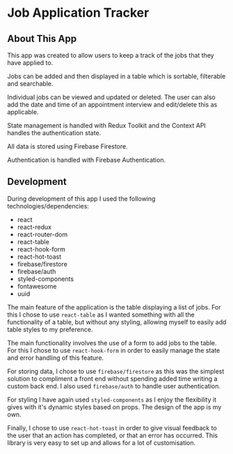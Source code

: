 # Job Application Tracker

## About This App

This app was created to allow users to keep a track of the jobs that they have applied to.

Jobs can be added and then displayed in a table which is sortable, filterable and searchable.

Individual jobs can be viewed and updated or deleted. The user can also add the date and time of an appointment interview and edit/delete this as applicable.

State management is handled with Redux Toolkit and the Context API handles the authentication state.

All data is stored using Firebase Firestore.

Authentication is handled with Firebase Authentication.

## Development

During development of this app I used the following technologies/dependencies:

- react
- react-redux
- react-router-dom
- react-table
- react-hook-form
- react-hot-toast
- firebase/firestore
- firebase/auth
- styled-components
- fontawesome
- uuid

The main feature of the application is the table displaying a list of jobs. For this I chose to use `react-table` as I wanted something with all the functionality of a table, but without any styling, allowing myself to easily add table styles to my preference.

The main functionality involves the use of a form to add jobs to the table. For this I chose to use `react-hook-form` in order to easily manage the state and error handling of this feature.

For storing data, I chose to use `firebase/firestore` as this was the simplest solution to compliment a front end without spending added time writing a custom back end. I also used `firebase/auth` to handle user authentication.

For styling I have again used `styled-components` as I enjoy the flexibility it gives with it's dynamic styles based on props. The design of the app is my own.

Finally, I chose to use `react-hot-toast` in order to give visual feedback to the user that an action has completed, or that an error has occurred. This library is very easy to set up and allows for a lot of customisation.
